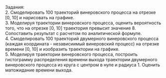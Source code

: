 Задания:  
2. Смоделировать 100 траекторий винеровского процесса на отрезке [0, 10] и нарисовать на графике.  
3. Моделируя траектории винеровского процесса, оценить вероятность того, что на отрезке [0, 10] траектория превысит значение 8. Сопоставить результат с расчетом по аналитической формуле.  
4. Смоделировать 100 траекторий двумерного винеровского процесса (каждая координата - независиимый винеровский процесс) на отрезке времени [0, 10] и изобразить траектории
на графике.  
5. Моделируя траектории винеровского процесса, построить гистограмму распределения времени выхода траектории двумерного винеровского процесса из круга с центром в нуле
и радиуса 1. Оценить матожидание времени выхода.
